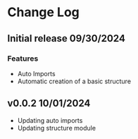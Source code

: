 # Change Log

## Initial release 09/30/2024

### Features

* Auto Imports
* Automatic creation of a basic structure

## v0.0.2 10/01/2024

* Updating auto imports
* Updating structure module